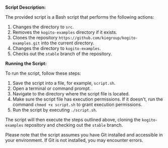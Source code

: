 **Script Description:**

The provided script is a Bash script that performs the following actions:

1. Changes the directory to `src`.
2. Removes the `kogito-examples` directory if it exists.
3. Clones the repository `https://github.com/kiegroup/kogito-examples.git` into the current directory.
4. Changes the directory to `kogito-examples`.
5. Checks out the `stable` branch of the repository.

**Running the Script:**

To run the script, follow these steps:

1. Save the script into a file, for example, `script.sh`.
2. Open a terminal or command prompt.
3. Navigate to the directory where the script file is located.
4. Make sure the script file has execution permissions. If it doesn't, run the command `chmod +x script.sh` to grant execution permissions.
5. Run the script by executing `./script.sh`.

The script will then execute the steps outlined above, cloning the `kogito-examples` repository and checking out the `stable` branch.

Please note that the script assumes you have Git installed and accessible in your environment. If Git is not installed, you may encounter errors.

